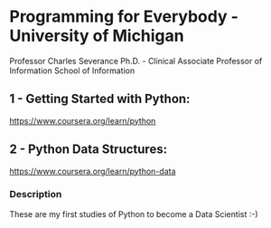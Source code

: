 # Programming for Everybody - University of Michigan
Professor Charles Severance Ph.D. - Clinical Associate Professor of Information School of Information


## 1 - Getting Started with Python:
https://www.coursera.org/learn/python

## 2 - Python Data Structures:
https://www.coursera.org/learn/python-data

### Description
These are my first studies of Python to become a Data Scientist :-)